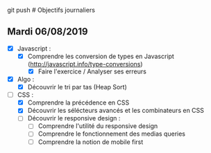 git push # Objectifs journaliers

## Mardi 06/08/2019

* [X] Javascript :
  * [X] Comprendre les conversion de types en Javascript (http://javascript.info/type-conversions)
    * [X] Faire l'exercice / Analyser ses erreurs

* [X] Algo : 
  * [X] Découvrir le tri par tas (Heap Sort)

* [ ] CSS : 
    * [X] Comprendre la précédence en CSS
    * [X] Découvrir les sélécteurs avancés et les combinateurs en CSS
    * [ ] Découvrir le responsive design :
        * [ ] Comprendre l'utilité du responsive design
        * [ ] Comprendre le fonctionnement des medias queries
        * [ ] Comprendre la notion de mobile first
